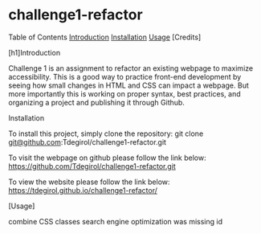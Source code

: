 # challenge1-refactor

Table of Contents
[Introduction](#Introduction)
[Installation](#Installation)
[Usage](#Usage)
[Credits]

[h1]Introduction

Challenge 1 is an assignment to refactor an existing webpage to maximize accessibility. This is a good way to practice front-end development by seeing how small changes in HTML and CSS can impact a webpage. But more importantly this is working on proper syntax, best practices, and organizing a project and publishing it through Github.

Installation

To install this project, simply clone the repository:
    git clone git@github.com:Tdegirol/challenge1-refactor.git

To visit the webpage on github please follow the link below:
    https://github.com/Tdegirol/challenge1-refactor.git

To view the website please follow the link below:
    https://tdegirol.github.io/challenge1-refactor/

[Usage]

combine CSS classes
search engine optimization was missing id
